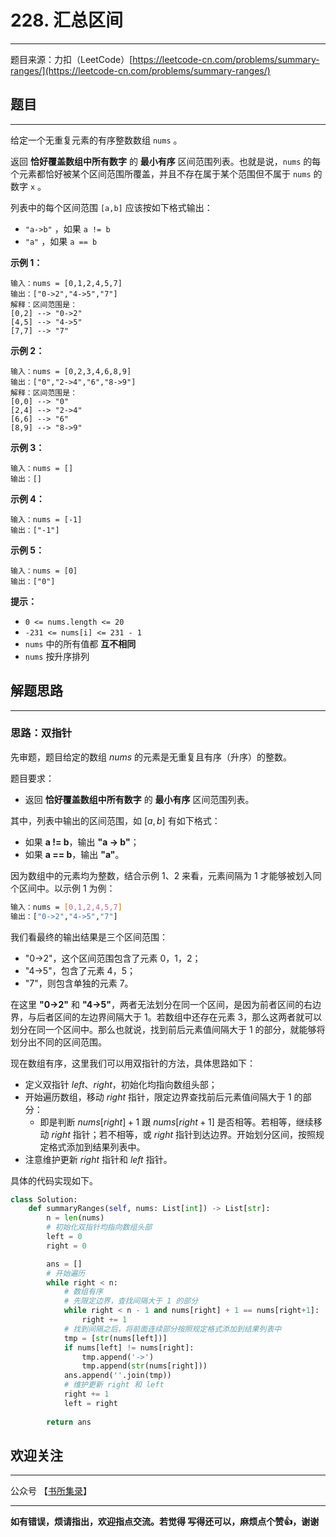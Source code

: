 # 228. 汇总区间

---

题目来源：力扣（LeetCode）[https://leetcode-cn.com/problems/summary-ranges/](https://leetcode-cn.com/problems/summary-ranges/)

## 题目

---

给定一个无重复元素的有序整数数组 `nums` 。

返回 **恰好覆盖数组中所有数字** 的 **最小有序** 区间范围列表。也就是说，`nums` 的每个元素都恰好被某个区间范围所覆盖，并且不存在属于某个范围但不属于 `nums` 的数字 `x` 。

列表中的每个区间范围 `[a,b]` 应该按如下格式输出：

- `"a->b"` ，如果 `a != b`
- `"a"` ，如果 `a == b`

 

**示例 1：**

```
输入：nums = [0,1,2,4,5,7]
输出：["0->2","4->5","7"]
解释：区间范围是：
[0,2] --> "0->2"
[4,5] --> "4->5"
[7,7] --> "7"
```

**示例 2：**

```
输入：nums = [0,2,3,4,6,8,9]
输出：["0","2->4","6","8->9"]
解释：区间范围是：
[0,0] --> "0"
[2,4] --> "2->4"
[6,6] --> "6"
[8,9] --> "8->9"
```

**示例 3：**

```
输入：nums = []
输出：[]
```

**示例 4：**

```
输入：nums = [-1]
输出：["-1"]
```

**示例 5：**

```
输入：nums = [0]
输出：["0"]
```

 

**提示：**

- `0 <= nums.length <= 20`
- `-231 <= nums[i] <= 231 - 1`
- `nums` 中的所有值都 **互不相同**
- `nums` 按升序排列

## 解题思路

---

### 思路：双指针

先审题，题目给定的数组 $nums$ 的元素是无重复且有序（升序）的整数。

题目要求：

- 返回 **恰好覆盖数组中所有数字** 的 **最小有序** 区间范围列表。

其中，列表中输出的区间范围，如 $[a, b]$ 有如下格式：

- 如果 **a != b**，输出 **"a -> b"​**；
- 如果 **a == b**，输出 **"a"**。

因为数组中的元素均为整数，结合示例 1​、2 来看，元素间隔为 1 才能够被划入同个区间中。以示例 1 为例：

```bash
输入：nums = [0,1,2,4,5,7]
输出：["0->2","4->5","7"]
```

我们看最终的输出结果是三个区间范围：

- "0->2"，这个区间范围包含了元素 0，1，2；
- "4->5"，包含了元素 4，5；
- "7"，则包含单独的元素 7。

在这里 **"0->2"** 和 **"4->5"**，两者无法划分在同一个区间，是因为前者区间的右边界，与后者区间的左边界间隔大于 1。若数组中还存在元素 3，那么这两者就可以划分在同一个区间中。那么也就说，找到前后元素值间隔大于 1 的部分，就能够将划分出不同的区间范围。

现在数组有序，这里我们可以用双指针的方法，具体思路如下：

- 定义双指针 $left$、$right$，初始化均指向数组头部；
- 开始遍历数组，移动 $right$ 指针，限定边界查找前后元素值间隔大于 1 的部分：
  - 即是判断 $nums[right] + 1$ 跟 $nums[right+1]$ 是否相等。若相等，继续移动 $right$ 指针；若不相等，或 $right$ 指针到达边界。开始划分区间，按照规定格式添加到结果列表中。
- 注意维护更新 $right$ 指针和 $left$ 指针。

具体的代码实现如下。

```python
class Solution:
    def summaryRanges(self, nums: List[int]) -> List[str]:
        n = len(nums)
        # 初始化双指针均指向数组头部
        left = 0
        right = 0

        ans = []
        # 开始遍历
        while right < n:
            # 数组有序
            # 先限定边界，查找间隔大于 1 的部分
            while right < n - 1 and nums[right] + 1 == nums[right+1]:
                right += 1
            # 找到间隔之后，将前面连续部分按照规定格式添加到结果列表中
            tmp = [str(nums[left])]
            if nums[left] != nums[right]:
                tmp.append('->')
                tmp.append(str(nums[right]))
            ans.append(''.join(tmp))
            # 维护更新 right 和 left
            right += 1
            left = right
            
        return ans
```

## 欢迎关注

---

公众号 【[书所集录](https://i.loli.net/2020/07/09/sNEGeV8g6fmW5Ub.jpg)】

---

**如有错误，烦请指出，欢迎指点交流。若觉得 写得还可以，麻烦点个赞👍，谢谢**